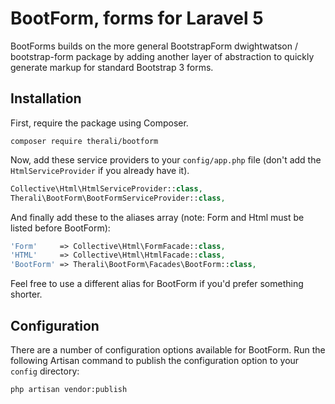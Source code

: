 BootForm, forms for Laravel 5
==================================


BootForms builds on the more general BootstrapForm dwightwatson / bootstrap-form package by adding another layer of abstraction to quickly generate markup for standard Bootstrap 3 forms.

## Installation

First, require the package using Composer.

```shell
composer require therali/bootform
```

Now, add these service providers to your `config/app.php` file (don't add the `HtmlServiceProvider` if you already have it).

```php
Collective\Html\HtmlServiceProvider::class,
Therali\BootForm\BootFormServiceProvider::class,
```

And finally add these to the aliases array (note: Form and Html must be listed before BootForm):

```php
'Form'     => Collective\Html\FormFacade::class,
'HTML'     => Collective\Html\HtmlFacade::class,
'BootForm' => Therali\BootForm\Facades\BootForm::class,
```

Feel free to use a different alias for BootForm if you'd prefer something shorter.

## Configuration

There are a number of configuration options available for BootForm. Run the following Artisan command to publish the configuration option to your `config` directory:

```shell
php artisan vendor:publish
```